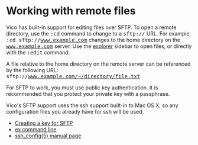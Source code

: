 # Working with remote files

Vico has built-in support for editing files over SFTP. To open a remote directory,
use the <kbd>:cd</kbd> command to change to a <kbd>sftp://</kbd> URL. For
example, <kbd>:cd sftp://www.example.com</kbd> changes to the home directory on
the <kbd>www.example.com</kbd> server. Use the [explorer](explorer.html)
sidebar to open files, or directly with the <kbd>:edit</kbd> command.

A file relative to the home directory on the remote server can be referenced
by the following URL: <kbd>sftp://www.example.com/~/directory/file.txt</kbd>

For SFTP to work, you must use public key authentication. It is recommended
that you protect your private key with a passphrase.

Vico's SFTP support uses the ssh support built-in to Mac OS X, so any
configuration files you already have for ssh will be used.

  * [Creating a key for SFTP](ssh_keygen.html)
  * [ex command line](ex.html)
  * [ssh_config(5) manual page](http://developer.apple.com/library/mac/#documentation/Darwin/Reference/ManPages/man5/ssh_config.5.html)

